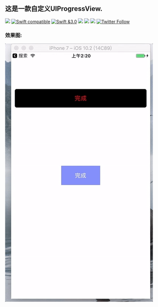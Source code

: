 
## 这是一款自定义UIProgressView.


![](https://camo.githubusercontent.com/f3bc68f8badf9ec1143275e35cba2114910b0522/687474703a2f2f696d672e736869656c64732e696f2f62616467652f6c616e67756167652d73776966742d627269676874677265656e2e7376673f7374796c653d666c6174)
[![Swift compatible](https://img.shields.io/badge/swift-compatible-4BC51D.svg?style=flat)](https://developer.apple.com/swift/)
[![Swift &3.0](https://img.shields.io/badge/Swift-3.0-orange.svg?style=flat)](https://developer.apple.com/swift/)
![](https://img.shields.io/appveyor/ci/gruntjs/grunt.svg)
![](https://img.shields.io/badge/platform-ios-lightgrey.svg)
![](https://img.shields.io/github/watchers/badges/shields.svg?style=social&label=Watch)
[![Twitter Follow](https://img.shields.io/twitter/follow/LiuChuan_.svg?style=social)](https://twitter.com/LiuChuan_)



### 效果图: 
![](https://github.com/ChinaHackers/CustomProgress/raw/master/CustomProgress/preview.gif)
